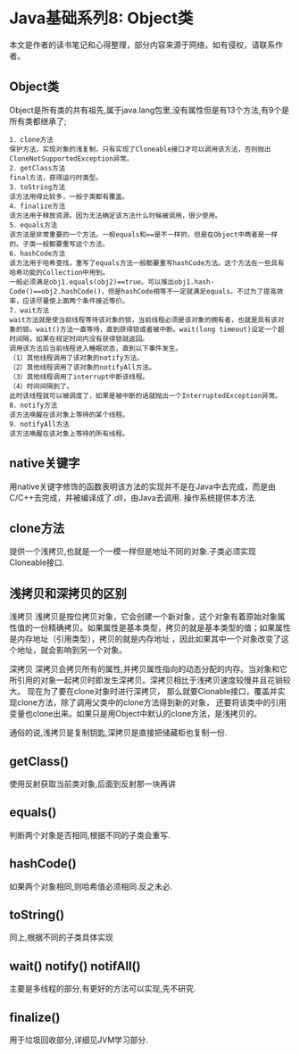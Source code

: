 # Java基础系列8: Object类
本文是作者的读书笔记和心得整理，部分内容来源于网络，如有侵权，请联系作者。

## Object类
Object是所有类的共有祖先,属于java.lang包里,没有属性但是有13个方法,有9个是所有类都继承了;
```
1．clone方法
保护方法，实现对象的浅复制，只有实现了Cloneable接口才可以调用该方法，否则抛出CloneNotSupportedException异常。
2．getClass方法
final方法，获得运行时类型。
3．toString方法
该方法用得比较多，一般子类都有覆盖。
4．finalize方法
该方法用于释放资源。因为无法确定该方法什么时候被调用，很少使用。
5．equals方法
该方法是非常重要的一个方法。一般equals和==是不一样的，但是在Object中两者是一样的。子类一般都要重写这个方法。
6．hashCode方法
该方法用于哈希查找，重写了equals方法一般都要重写hashCode方法。这个方法在一些具有哈希功能的Collection中用到。
一般必须满足obj1.equals(obj2)==true。可以推出obj1.hash- Code()==obj2.hashCode()，但是hashCode相等不一定就满足equals。不过为了提高效率，应该尽量使上面两个条件接近等价。
7．wait方法
wait方法就是使当前线程等待该对象的锁，当前线程必须是该对象的拥有者，也就是具有该对象的锁。wait()方法一直等待，直到获得锁或者被中断。wait(long timeout)设定一个超时间隔，如果在规定时间内没有获得锁就返回。
调用该方法后当前线程进入睡眠状态，直到以下事件发生。
（1）其他线程调用了该对象的notify方法。
（2）其他线程调用了该对象的notifyAll方法。
（3）其他线程调用了interrupt中断该线程。
（4）时间间隔到了。
此时该线程就可以被调度了，如果是被中断的话就抛出一个InterruptedException异常。
8．notify方法
该方法唤醒在该对象上等待的某个线程。
9．notifyAll方法
该方法唤醒在该对象上等待的所有线程。
```

## native关键字
用native关键字修饰的函数表明该方法的实现并不是在Java中去完成，而是由C/C++去完成，并被编译成了.dll，由Java去调用.
操作系统提供本方法.

## clone方法
提供一个浅拷贝,也就是一个一模一样但是地址不同的对象.子类必须实现Cloneable接口.

## 浅拷贝和深拷贝的区别
浅拷贝
浅拷贝是按位拷贝对象，它会创建一个新对象，这个对象有着原始对象属性值的一份精确拷贝。如果属性是基本类型，拷贝的就是基本类型的值；如果属性是内存地址（引用类型），拷贝的就是内存地址 ，因此如果其中一个对象改变了这个地址，就会影响到另一个对象。

深拷贝
深拷贝会拷贝所有的属性,并拷贝属性指向的动态分配的内存。当对象和它所引用的对象一起拷贝时即发生深拷贝。深拷贝相比于浅拷贝速度较慢并且花销较大。
现在为了要在clone对象时进行深拷贝， 那么就要Clonable接口，覆盖并实现clone方法，除了调用父类中的clone方法得到新的对象， 还要将该类中的引用变量也clone出来。如果只是用Object中默认的clone方法，是浅拷贝的。

通俗的说,浅拷贝是复制钥匙,深拷贝是直接把储藏柜也复制一份.

## getClass()
使用反射获取当前类对象,后面到反射那一块再讲

## equals()
判断两个对象是否相同,根据不同的子类会重写.

## hashCode()
如果两个对象相同,则哈希值必须相同.反之未必.

## toString()
同上,根据不同的子类具体实现

## wait() notify() notifAll()
主要是多线程的部分,有更好的方法可以实现,先不研究.

## finalize()
用于垃圾回收部分,详细见JVM学习部分.
